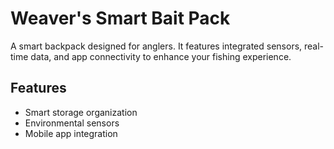 # Weaver's Smart Bait Pack

A smart backpack designed for anglers. It features integrated sensors, real-time data, and app connectivity to enhance your fishing experience.

## Features
- Smart storage organization
- Environmental sensors
- Mobile app integration
